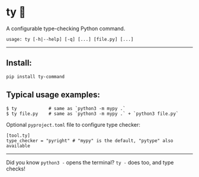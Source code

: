# ty 🦆
A configurable type-checking Python command.

    usage: ty [-h|--help] [-q] [...] [file.py] [...]

---

## Install:

    pip install ty-command

## Typical usage examples:

    $ ty            # same as `python3 -m mypy .`
    $ ty file.py    # same as `python3 -m mypy .` + `python3 file.py`

Optional `pyproject.toml` file to configure type checker:

    [tool.ty]
    type_checker = "pyright" # "mypy" is the default, "pytype" also available

---

Did you know `python3 -` opens the terminal? `ty -` does too, and type checks!
